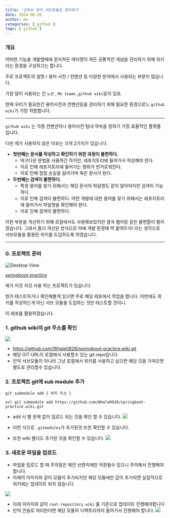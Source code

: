```yaml
---
title: '깃허브 위키 서브모듈로 관리하기'
date: 2024-06-20
author: me
categories: [ github ]
tags: [ github ]
---
```


### 개요

어떠한 기능을 개발할때에 혼자하든 여러명이 하든 공통적인 개념을 관리하기 위해 위키라는 환경을 구성하고는 합니다.

주로 프로젝트의 설명 / 용어 사전 / 컨벤션 등 다양한 분야에서 사용되는 부분이 많습니다.

가장 많이 사용되는 건 `노션` , `MS teams` ,`github wiki`등이 있죠.

현재 우리가 필요한건 용어사전과 컨벤션등을 관리하기 위해 필요한 환경으로느 `github wiki`가 가장 적합합니다.

---


`github wiki` 는 각종 컨벤션이나 용어사전 팀내 약속을 정하기 가장 효율적인 플랫폼입니다.

다만 제가 사용하지 않은 이유는 크게 2가지가 있습니다.

- **첫번째는 문서를 작성하고 확인하기 위한 과정이 불편하다.**
  - 마크다운 문법을 사용하긴 하지만, 레포지토리에 들어가서 작성해야 한다.
  - 이로 인해 레포지토리에 들어가는 행위가 번거로워진다.
  - 이로 인해 점점 손길을 잃어가며 죽은 문서가 된다.
- **두번째는 검색이 불편하다.**
  - 특정 용어를 찾기 위해서는 해당 문서의 파일명도 같이 알아야지만 검색이 가능하다.
  - 이로 인해 검색이 불편하다. 어떤 개발에 대한 용어를 찾기 위해서는 레포지토리에 들어가서 파일명을 확인해야 한다.
  - 이로 인해 검색이 불편하다.

이런 부분을 개선하기 위해 로컬에서도 사용해보았지만 결국 웹이랑 같은 불편함이 벌어졌습니다.
그래서 좀더 개선된 방식으로 아예 개발 환경에 딱 붙여두자! 라는 생각으로 서브모듈을 활용한 위키를 도입하도록 하였습니다.

----

### 0. 프로젝트 준비

![Desktop View](https://i.imgur.com/6ETUcn6.png)

[springboot-practice](https://github.com/Whale0928/springboot-practice)

제가 이것 저것 사용 하는 프로젝트가 있습니다.

뭔가 테스트하거나 확인해볼게 있으면 주로 해당 레포에서 작업을 합니다.
이번에도 위키를 작성하는게 아닌 서브 모듈을 도입하는 것만 테스트할 것이니.

이 레포를 활용하겠습니다.

### 1. github wiki의 git 주소를 확인

![](https://i.imgur.com/FVzp9Tl.png)

- https://github.com/Whale0928/springboot-practice.wiki.git
- 해당 GIT URL이 로컬에서 사용할수 있는 git repo입니다.
- 만약 서브모듈이 아니라 그냥 로컬에서 위키를 사용하고 싶으면 해당 깃을 가져오면 별도로 관리할수 있습니다.

### 2. 프로젝트 git에 sub module 추가

```
git submodule add { 위키 주소 }

ex) git submodule add https://github.com/Whale0928/springboot-practice.wiki.git
```

- add 시 별 문제 없이 업로드 되는 것을 확인 할 수 있습니다.
  ![](https://i.imgur.com/4a5q5Ae.png)

- 이런 식으로 `.gitmodules`가 추가된것 또한 확인할 수 있습니다.
- 또한 wiki 폴더도 추가된 것을 확인할 수 있습니다.
  ![](https://i.imgur.com/CtZjPMJ.png)

### 3. 새로운 파일을 업로드

- 파일을 업로드 할 때 주의점은 메인 브랜치에만 저장될수 있으니 주의해서 진행해야합니다.
- 아래의 이미지와 같이 모듈이 추가되지만 해당 모듈에만 값이 추가되면 실질적으로 위키에는 업데이트 되지 않습니다.

![](https://i.imgur.com/Bu4m3gJ.png)

- 아래 이미지와 같이 `root-repository.wiki` 를 기준으로 업데이트 진행해야합니다
- 만약 콘솔로 처리한다면 해당 모듈의 디렉토리까지 들어가서 진행해야 합니다.
  ![](https://i.imgur.com/q9muksw.png)
